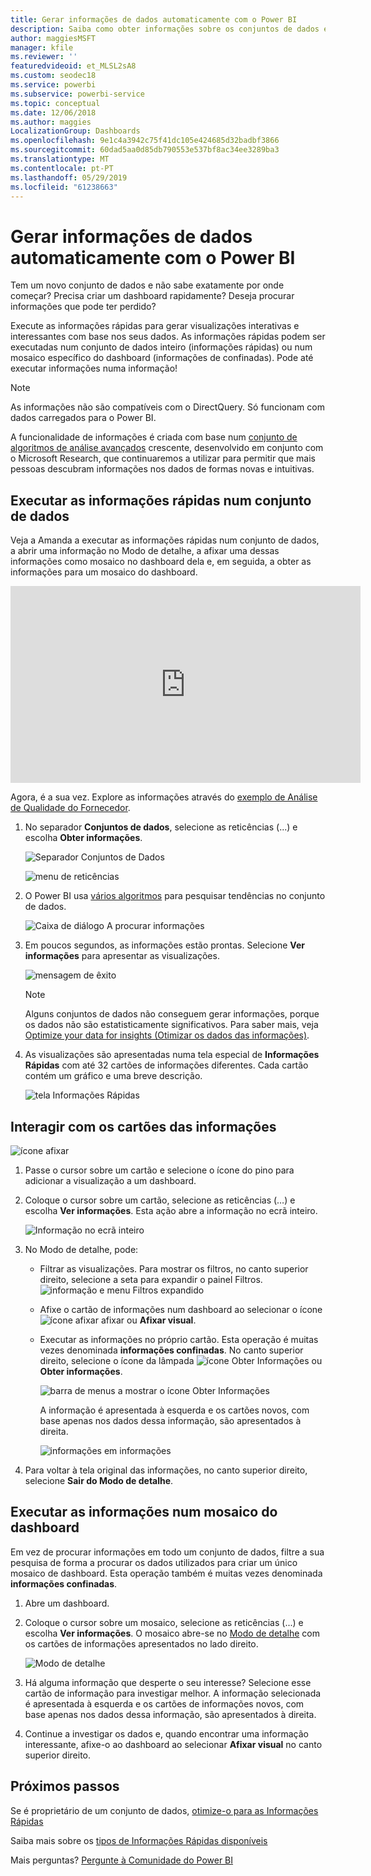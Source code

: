 ```yaml
---
title: Gerar informações de dados automaticamente com o Power BI
description: Saiba como obter informações sobre os conjuntos de dados e os mosaicos do dashboard.
author: maggiesMSFT
manager: kfile
ms.reviewer: ''
featuredvideoid: et_MLSL2sA8
ms.custom: seodec18
ms.service: powerbi
ms.subservice: powerbi-service
ms.topic: conceptual
ms.date: 12/06/2018
ms.author: maggies
LocalizationGroup: Dashboards
ms.openlocfilehash: 9e1c4a3942c75f41dc105e424685d32badbf3866
ms.sourcegitcommit: 60dad5aa0d85db790553e537bf8ac34ee3289ba3
ms.translationtype: MT
ms.contentlocale: pt-PT
ms.lasthandoff: 05/29/2019
ms.locfileid: "61238663"
---
```

# <a name="generate-data-insights-automatically-with-power-bi"></a>Gerar informações de dados automaticamente com o Power BI
Tem um novo conjunto de dados e não sabe exatamente por onde começar?  Precisa criar um dashboard rapidamente?  Deseja procurar informações que pode ter perdido?

Execute as informações rápidas para gerar visualizações interativas e interessantes com base nos seus dados. As informações rápidas podem ser executadas num conjunto de dados inteiro (informações rápidas) ou num mosaico específico do dashboard (informações de confinadas). Pode até executar informações numa informação!

> [!NOTE]
> As informações não são compatíveis com o DirectQuery. Só funcionam com dados carregados para o Power BI.
> 

A funcionalidade de informações é criada com base num [conjunto de algoritmos de análise avançados](service-insight-types.md) crescente, desenvolvido em conjunto com o Microsoft Research, que continuaremos a utilizar para permitir que mais pessoas descubram informações nos dados de formas novas e intuitivas.

## <a name="run-quick-insights-on-a-dataset"></a>Executar as informações rápidas num conjunto de dados
Veja a Amanda a executar as informações rápidas num conjunto de dados, a abrir uma informação no Modo de detalhe, a afixar uma dessas informações como mosaico no dashboard dela e, em seguida, a obter as informações para um mosaico do dashboard.

<iframe width="560" height="315" src="https://www.youtube.com/embed/et_MLSL2sA8" frameborder="0" allowfullscreen></iframe>


Agora, é a sua vez. Explore as informações através do [exemplo de Análise de Qualidade do Fornecedor](sample-supplier-quality.md).

1. No separador **Conjuntos de dados**, selecione as reticências (...) e escolha **Obter informações**.
   
    ![Separador Conjuntos de Dados](media/service-insights/power-bi-ellipses.png)
   
    ![menu de reticências](media/service-insights/power-bi-tab.png)
2. O Power BI usa [vários algoritmos](service-insight-types.md) para pesquisar tendências no conjunto de dados.
   
    ![Caixa de diálogo A procurar informações](media/service-insights/pbi_autoinsightssearching.png)
3. Em poucos segundos, as informações estão prontas.  Selecione **Ver informações** para apresentar as visualizações.
   
    ![mensagem de êxito](media/service-insights/pbi_autoinsightsuccess.png)
   
    > [!NOTE]
    > Alguns conjuntos de dados não conseguem gerar informações, porque os dados não são estatisticamente significativos.  Para saber mais, veja [Optimize your data for insights (Otimizar os dados das informações)](service-insights-optimize.md).
   > 
    
1. As visualizações são apresentadas numa tela especial de **Informações Rápidas** com até 32 cartões de informações diferentes. Cada cartão contém um gráfico e uma breve descrição.
   
    ![tela Informações Rápidas](media/service-insights/power-bi-insights.png)

## <a name="interact-with-the-insight-cards"></a>Interagir com os cartões das informações
  ![ícone afixar](media/service-insights/pbi_hover.png)

1. Passe o cursor sobre um cartão e selecione o ícone do pino para adicionar a visualização a um dashboard.
2. Coloque o cursor sobre um cartão, selecione as reticências (…) e escolha **Ver informações**. Esta ação abre a informação no ecrã inteiro.
   
    ![Informação no ecrã inteiro](media/service-insights/power-bi-insight-focus.png)
3. No Modo de detalhe, pode:
   
   * Filtrar as visualizações.  Para mostrar os filtros, no canto superior direito, selecione a seta para expandir o painel Filtros.
        ![informação e menu Filtros expandido](media/service-insights/power-bi-insights-filter-new.png)
   * Afixe o cartão de informações num dashboard ao selecionar o ícone ![ícone afixar](media/service-insights/power-bi-pin-icon.png) afixar ou **Afixar visual**.
   * Executar as informações no próprio cartão. Esta operação é muitas vezes denominada **informações confinadas**. No canto superior direito, selecione o ícone da lâmpada ![ícone Obter Informações](media/service-insights/power-bi-bulb-icon.png) ou **Obter informações**.
     
       ![barra de menus a mostrar o ícone Obter Informações](media/service-insights/pbi-autoinsights-tile.png)
     
     A informação é apresentada à esquerda e os cartões novos, com base apenas nos dados dessa informação, são apresentados à direita.
     
       ![informações em informações](media/service-insights/power-bi-insights-on-insights-new.png)
4. Para voltar à tela original das informações, no canto superior direito, selecione **Sair do Modo de detalhe**.

## <a name="run-insights-on-a-dashboard-tile"></a>Executar as informações num mosaico do dashboard
Em vez de procurar informações em todo um conjunto de dados, filtre a sua pesquisa de forma a procurar os dados utilizados para criar um único mosaico de dashboard. Esta operação também é muitas vezes denominada **informações confinadas**.

1. Abre um dashboard.
2. Coloque o cursor sobre um mosaico, selecione as reticências (...) e escolha **Ver informações**. O mosaico abre-se no [Modo de detalhe](service-focus-mode.md) com os cartões de informações apresentados no lado direito.    
   
    ![Modo de detalhe](media/service-insights/pbi-insights-tile.png)    
4. Há alguma informação que desperte o seu interesse? Selecione esse cartão de informação para investigar melhor. A informação selecionada é apresentada à esquerda e os cartões de informações novos, com base apenas nos dados dessa informação, são apresentados à direita.    
6. Continue a investigar os dados e, quando encontrar uma informação interessante, afixe-o ao dashboard ao selecionar **Afixar visual** no canto superior direito.

## <a name="next-steps"></a>Próximos passos
Se é proprietário de um conjunto de dados, [otimize-o para as Informações Rápidas](service-insights-optimize.md)

Saiba mais sobre os [tipos de Informações Rápidas disponíveis](service-insight-types.md)

Mais perguntas? [Pergunte à Comunidade do Power BI](http://community.powerbi.com/)

